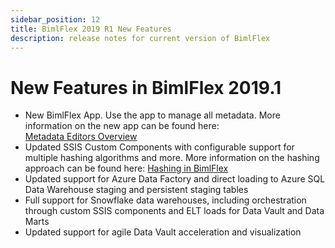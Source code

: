 ```yaml
---
sidebar_position: 12
title: BimlFlex 2019 R1 New Features
description: release notes for current version of BimlFlex
---
```

# New Features in BimlFlex 2019.1

* New BimlFlex App. Use the app to manage all metadata. More information on the new app can be found here: [Metadata Editors Overview](../metadata-editors)
* Updated SSIS Custom Components with configurable support for multiple hashing algorithms and more. More information on the hashing approach can be found here: [Hashing in BimlFlex](../delivering-data-vault/hashing-in-data-vault)
* Updated support for Azure Data Factory and direct loading to Azure SQL Data Warehouse staging and persistent staging tables
* Full support for Snowflake data warehouses, including orchestration through custom SSIS components and ELT loads for Data Vault and Data Marts
* Updated support for agile Data Vault acceleration and visualization
